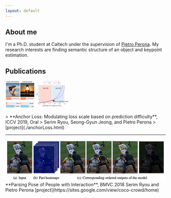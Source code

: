 ```yaml
---
layout: default
---
```


## About me

I'm a Ph.D. student at Caltech under the supervision of [Pietro Perona](http://www.vision.caltech.edu/). My research interests are finding semantic structure of an object and keypoint estimation. 

## Publications

<p class="alignleft">
  <img src="https://github.com/slryou41/slryou41.github.io/blob/master/images/overview.png?raw=true" style="width:200px">
</p>
> **Anchor Loss: Modulating loss scale based on prediction difficulty**, ICCV 2019, Oral
> Serim Ryou, Seong-Gyun Jeong, and Pietro Perona
> [project](./anchorLoss.html)

* * *
<img src="https://github.com/slryou41/slryou41.github.io/blob/master/images/pose_seq.png?raw=true">
**Parsing Pose of People with Interaction**, BMVC 2018
Serim Ryou and Pietro Perona
[project](https://sites.google.com/view/coco-crowd/home)
